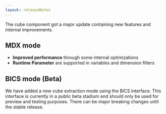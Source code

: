 ```yaml
---
layout: releaseNotes
---
```


The cube component got a major update containing new features and internal improvements.

## MDX mode

- **Improved performance** through some internal optimizations
- **Runtime Parameter** are supported in variables and dimension filters

## BICS mode (Beta)

We have added a new cube extraction mode using the BICS interface. This interface is currently in a public beta stadium and should only be used for preview and testing purposes. There can be major breaking changes until the stable release.
